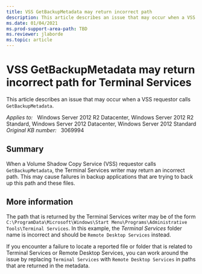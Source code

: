 ```yaml
---
title: VSS GetBackupMetadata may return incorrect path
description: This article describes an issue that may occur when a VSS requestor calls GetBackupMetadata.
ms.date: 01/04/2021
ms.prod-support-area-path: TBD
ms.reviewer: jlaborde
ms.topic: article
---
```

# VSS GetBackupMetadata may return incorrect path for Terminal Services

This article describes an issue that may occur when a VSS requestor calls `GetBackupMetadata`.

_Applies to:_ &nbsp; Windows Server 2012 R2 Datacenter, Windows Server 2012 R2 Standard, Windows Server 2012 Datacenter, Windows Server 2012 Standard  
_Original KB number:_ &nbsp; 3069994

## Summary

When a Volume Shadow Copy Service (VSS) requestor calls `GetBackupMetadata`, the Terminal Services writer may return an incorrect path. This may cause failures in backup applications that are trying to back up this path and these files.

## More information

The path that is returned by the Terminal Services writer may be of the form `C:\ProgramData\Microsoft\Windows\Start Menu\Programs\Administrative Tools\Terminal Services`. In this example, the *Terminal Services* folder name is incorrect and should be `Remote Desktop Services` instead.

If you encounter a failure to locate a reported file or folder that is related to Terminal Services or Remote Desktop Services, you can work around the issue by replacing `Terminal Services` with `Remote Desktop Services` in paths that are returned in the metadata.
